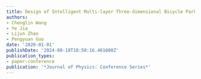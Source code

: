 ```yaml
---
title: Design of Intelligent Multi-layer Three-dimensional Bicycle Parking Garage
authors:
- Chenglin Wang
- Ye Jia
- Lijun Zhao
- Pengyuan Guo
date: '2020-01-01'
publishDate: '2024-08-18T18:50:16.461600Z'
publication_types:
- paper-conference
publication: '*Journal of Physics: Conference Series*'
---
```

